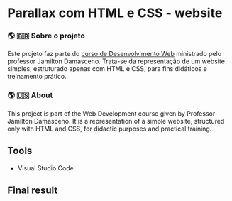 # Parallax com HTML e CSS - website

### :earth_americas: :brazil: ​Sobre o projeto

Este projeto faz parte do [curso de Desenvolvimento Web](https://www.udemy.com/course/web-completo/) ministrado pelo professor Jamilton Damasceno. Trata-se da representação de um website simples, estruturado apenas com HTML e CSS, para fins didáticos e treinamento prático.

### :earth_americas: :us: ​About 

This project is part of the Web Development course given by Professor Jamilton Damasceno. It is a representation of a simple website, structured only with HTML and CSS, for didactic purposes and practical training.

## Tools

- Visual Studio Code

## Final result

